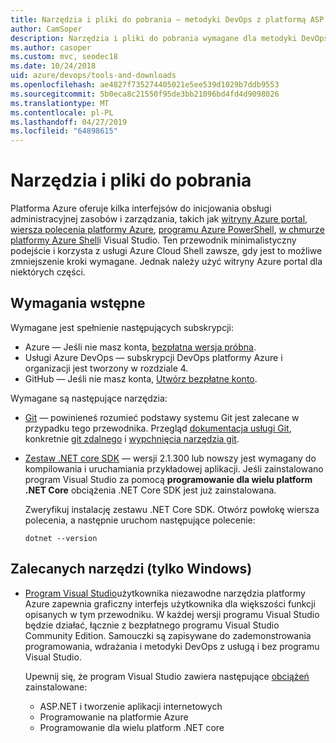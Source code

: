 ```yaml
---
title: Narzędzia i pliki do pobrania — metodyki DevOps z platformą ASP.NET Core i platformy Azure
author: CamSoper
description: Narzędzia i pliki do pobrania wymagane dla metodyki DevOps z platformą ASP.NET Core i platformy Azure.
ms.author: casoper
ms.custom: mvc, seodec18
ms.date: 10/24/2018
uid: azure/devops/tools-and-downloads
ms.openlocfilehash: ae4827f735274405021e5ee539d1029b7ddb9553
ms.sourcegitcommit: 5b0eca8c21550f95de3bb21096bd4fd4d9098026
ms.translationtype: MT
ms.contentlocale: pl-PL
ms.lasthandoff: 04/27/2019
ms.locfileid: "64898615"
---
```

# <a name="tools-and-downloads"></a>Narzędzia i pliki do pobrania

Platforma Azure oferuje kilka interfejsów do inicjowania obsługi administracyjnej zasobów i zarządzania, takich jak [witryny Azure portal](https://portal.azure.com), [wiersza polecenia platformy Azure](/cli/azure/), [programu Azure PowerShell](/powershell/azure/overview), [w chmurze platformy Azure Shell](https://shell.azure.com/bash)i Visual Studio. Ten przewodnik minimalistyczny podejście i korzysta z usługi Azure Cloud Shell zawsze, gdy jest to możliwe zmniejszenie kroki wymagane. Jednak należy użyć witryny Azure portal dla niektórych części.

## <a name="prerequisites"></a>Wymagania wstępne

Wymagane jest spełnienie następujących subskrypcji:

* Azure &mdash; Jeśli nie masz konta, [bezpłatna wersja próbna](https://azure.microsoft.com/free/).
* Usługi Azure DevOps &mdash; subskrypcji DevOps platformy Azure i organizacji jest tworzony w rozdziale 4.
* GitHub &mdash; Jeśli nie masz konta, [Utwórz bezpłatne konto](https://github.com/join).

Wymagane są następujące narzędzia:

* [Git](https://git-scm.com/downloads) &mdash; powinieneś rozumieć podstawy systemu Git jest zalecane w przypadku tego przewodnika. Przegląd [dokumentacja usługi Git](https://git-scm.com/doc), konkretnie [git zdalnego](https://git-scm.com/docs/git-remote) i [wypchnięcia narzędzia git](https://git-scm.com/docs/git-push).
* [Zestaw .NET core SDK](https://www.microsoft.com/net/download/) &mdash; wersji 2.1.300 lub nowszy jest wymagany do kompilowania i uruchamiania przykładowej aplikacji. Jeśli zainstalowano program Visual Studio za pomocą **programowanie dla wielu platform .NET Core** obciążenia .NET Core SDK jest już zainstalowana.

    Zweryfikuj instalację zestawu .NET Core SDK. Otwórz powłokę wiersza polecenia, a następnie uruchom następujące polecenie:

    ```console
    dotnet --version
    ```

## <a name="recommended-tools-windows-only"></a>Zalecanych narzędzi (tylko Windows)

* [Program Visual Studio](https://visualstudio.microsoft.com)użytkownika niezawodne narzędzia platformy Azure zapewnia graficzny interfejs użytkownika dla większości funkcji opisanych w tym przewodniku. W każdej wersji programu Visual Studio będzie działać, łącznie z bezpłatnego programu Visual Studio Community Edition. Samouczki są zapisywane do zademonstrowania programowania, wdrażania i metodyki DevOps z usługą i bez programu Visual Studio.

  Upewnij się, że program Visual Studio zawiera następujące [obciążeń](/visualstudio/install/modify-visual-studio) zainstalowane:

  * ASP.NET i tworzenie aplikacji internetowych
  * Programowanie na platformie Azure
  * Programowanie dla wielu platform .NET core

